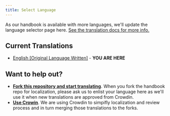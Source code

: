 ```yaml
---
title: Select Language
---
```

As our handbook is available with more languages, we'll update the language selector page here. [See the translation docs for more info.](about/CONTRIBUTING#translating-the-handbook)

## Current Translations
* [English [Original Language Written]](https://en.handbooksbythepins.cf) - **YOU ARE HERE**

## Want to help out?
* [**Fork this repository and start translating**](remix). When you fork the handbook repo for localization, please ask us to enlist your language here as we'll use it when new translations are approved from Crowdin.
* [**Use Crowin**](remix-on-crowdin). We are using Crowdin to simpifly localization and review process and in turn merging those translations to the forks.
